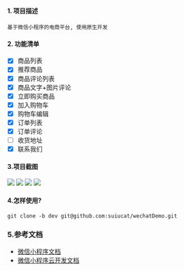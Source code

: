 #### 1. 项目描述
    基于微信小程序的电商平台, 使用原生开发
#### 2. 功能清单
- [x] 商品列表
- [x] 推荐商品
- [x] 商品评论列表
- [x] 商品文字+图片评论
- [x] 立即购买商品
- [x] 加入购物车
- [x] 购物车编辑
- [x] 订单列表
- [x] 订单评论
- [ ] 收货地址
- [x] 联系我们
#### 3.项目截图
![](https://github.com/suiucat/myBlog/blob/store/store/p1.png)
![](https://github.com/suiucat/myBlog/blob/store/store/p2.png)
![](https://github.com/suiucat/myBlog/blob/store/store/p3.png)
![](https://github.com/suiucat/myBlog/blob/store/store/p4.png)
#### 4.怎样使用?
    git clone -b dev git@github.com:suiucat/wechatDemo.git

### 5.参考文档

- [微信小程序文档](https://developers.weixin.qq.com/miniprogram/dev/framework/)
- [微信小程序云开发文档](https://developers.weixin.qq.com/miniprogram/dev/wxcloud/basis/getting-started.html)

